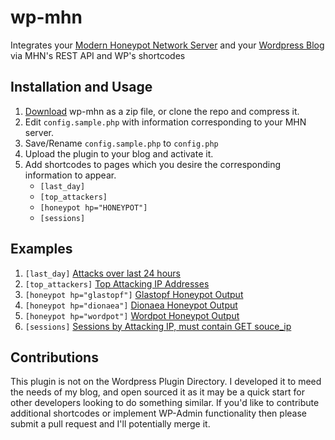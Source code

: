 # wp-mhn
Integrates your [Modern Honeypot Network Server](https://github.com/threatstream/mhn) and your [Wordpress Blog](https://wordpress.org) via MHN's REST API and WP's shortcodes


## Installation and Usage
1. [Download](https://github.com/d0n601/wp-mhn/archive/master.zip) wp-mhn as a zip file, or clone the repo and compress it.
2. Edit ```config.sample.php``` with information corresponding to your MHN server.
3. Save/Rename ```config.sample.php``` to ```config.php```
4. Upload the plugin to your blog and activate it.
5. Add shortcodes to pages which you desire the corresponding information to appear.
    * ```[last_day]```
    * ```[top_attackers]```
    * ```[honeypot hp="HONEYPOT"]```
    * ```[sessions]```


## Examples
1. ```[last_day]``` [Attacks over last 24 hours](https://ryankozak.com/honeypots/last-24-hours/)
2. ```[top_attackers]``` [Top Attacking IP Addresses](https://ryankozak.com/honeypots/)
3. ```[honeypot hp="glastopf"]``` [Glastopf Honeypot Output](https://ryankozak.com/honeypots/glastopf/)
4. ```[honeypot hp="dionaea"]``` [Dionaea Honeypot Output](https://ryankozak.com/honeypots/glastopf/)
5. ```[honeypot hp="wordpot"]``` [Wordpot Honeypot Output](https://ryankozak.com/honeypots/glastopf/)
6. ```[sessions]``` [Sessions by Attacking IP, must contain GET souce_ip](https://ryankozak.com/attackers-sessions/?source_ip=89.163.140.254) 


## Contributions
This plugin is not on the Wordpress Plugin Directory. I developed it to meed the needs of my blog, and open sourced it as it may be a quick start for other developers looking to do something similar.
If you'd like to contribute additional shortcodes or implement WP-Admin functionality then please submit a pull request and I'll potentially merge it.
